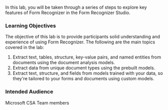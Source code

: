 In this lab, you will be taken through a series of steps to explore key features of Form Recognizer in the Form Recognizer Studio.

### Learning Objectives

The objective of this lab is to provide participants solid understanding and experience of using Form Recognizer. The following are the main topics covered in the lab:

1. Extract text, tables, structure, key-value pairs, and named entities from documents using the document analysis models.
2. Extract data from unique document types using the prebuilt models.
3. Extract text, structure, and fields from models trained with your data, so they're tailored to your forms and documents using custom models.

### Intended Audience

Microsoft CSA Team members 